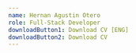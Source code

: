 ```yaml
---
name: Hernan Agustin Otero
role: Full-Stack Developer
downloadButton1: Download CV [ENG]
downloadButton2: Download CV
---
```

